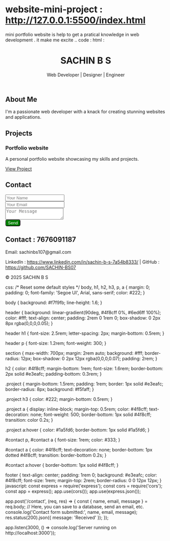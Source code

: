 # website-mini-project  : http://127.0.0.1:5500/index.html
mini portfolio website is help to get a pratical knowledge in web development . it make me excite ..
code :
html :
<!DOCTYPE html>
<html lang="en">
<head>
  <meta charset="UTF-8">
  <meta name="viewport" content="width=device-width, initial-scale=1.0">
  <title>My Portfolio</title>
  <link rel="stylesheet" href="index.css">
  <link rel="stylesheet" href="http://localhost:3000/contact">
</head>
<body>
  <header>
    <h1>SACHIN B S</h1>
    <p>Web Developer | Designer | Engineer</p>
  </header>

  <section id="about">
    <h2>About Me</h2>
    <p>I'm a passionate web developer with a knack for creating stunning websites and applications.</p>
  </section>

  <section id="projects">
    <h2>Projects</h2>
    <div class="project">
      <h3>Portfolio website
      </h3>
      <p>A personal portfolio website showcasing my skills and projects.</p>
      <a href="#">View Project</a>
    </div>
  </section>

  <section id="contact">
  <h2>Contact</h2>
  <form id="contactForm">
    <input type="text" name="name" placeholder="Your Name" required><br>
    <input type="email" name="email" placeholder="Your Email" required><br>
    <textarea name="message" placeholder="Your Message" required></textarea><br>
    <button type="submit" style="background-color: green; border-radius: 5px; color: white;">Send</button>
  </form>
  <p id="formStatus"></p>
</section>
<script>
document.getElementById('contactForm').addEventListener('submit', async function(e) {
  e.preventDefault();
  const form = e.target;
  const data = {
    name: form.name.value,
    email: form.email.value,
    message: form.message.value
  };
  const res = await fetch('http://localhost:3000/contact', {
    method: 'POST',
    headers: {'Content-Type': 'application/json'},
    body: JSON.stringify(data)
  });
  document.getElementById('formStatus').textContent = res.ok ? 'Message sent!' : 'Error sending message.';
});
</script>

  <section id="details">
    <h2>Contact : 7676091187</h2>
    <p>Email: sachinbs107@gmail.com</p>
    <p>LinkedIn : <a href="#">https://www.linkedin.com/in/sachin-b-s-7a54b8333/</a> | GitHub : <a href="#">https://github.com/SACHIN-BS07</a></p>
  </section>

  <footer>
    <p>© 2025 SACHIN B S</p>
  </footer>

  css: 
  /* Reset some default styles */
body, h1, h2, h3, p, a {
  margin: 0;
  padding: 0;
  font-family: 'Segoe UI', Arial, sans-serif;
  color: #222;
}

body {
  background: #f7f9fb;
  line-height: 1.6;
}

header {
  background: linear-gradient(90deg, #4f8cff 0%, #6ed6ff 100%);
  color: #fff;
  text-align: center;
  padding: 2rem 0 1rem 0;
  box-shadow: 0 2px 8px rgba(0,0,0,0.05);
}

header h1 {
  font-size: 2.5rem;
  letter-spacing: 2px;
  margin-bottom: 0.5rem;
}

header p {
  font-size: 1.2rem;
  font-weight: 300;
}

section {
  max-width: 700px;
  margin: 2rem auto;
  background: #fff;
  border-radius: 12px;
  box-shadow: 0 2px 12px rgba(0,0,0,0.07);
  padding: 2rem;
}

h2 {
  color: #4f8cff;
  margin-bottom: 1rem;
  font-size: 1.6rem;
  border-bottom: 2px solid #e3eafc;
  padding-bottom: 0.3rem;
}

.project {
  margin-bottom: 1.5rem;
  padding: 1rem;
  border: 1px solid #e3eafc;
  border-radius: 8px;
  background: #f5faff;
}

.project h3 {
  color: #222;
  margin-bottom: 0.5rem;
}

.project a {
  display: inline-block;
  margin-top: 0.5rem;
  color: #4f8cff;
  text-decoration: none;
  font-weight: 500;
  border-bottom: 1px solid #4f8cff;
  transition: color 0.2s;
}

.project a:hover {
  color: #1a5fd6;
  border-bottom: 1px solid #1a5fd6;
}

#contact p, #contact a {
  font-size: 1rem;
  color: #333;
}

#contact a {
  color: #4f8cff;
  text-decoration: none;
  border-bottom: 1px dotted #4f8cff;
  transition: border-bottom 0.2s;
}

#contact a:hover {
  border-bottom: 1px solid #4f8cff;
}

footer {
  text-align: center;
  padding: 1rem 0;
  background: #e3eafc;
  color: #4f8cff;
  font-size: 1rem;
  margin-top: 2rem;
  border-radius: 0 0 12px 12px;
}
javascript:
const express = require('express');
const cors = require('cors');
const app = express();
app.use(cors());
app.use(express.json());

app.post('/contact', (req, res) => {
  const { name, email, message } = req.body;
  // Here, you can save to a database, send an email, etc.
  console.log('Contact form submitted:', name, email, message);
  res.status(200).json({ message: 'Received' });
});

app.listen(3000, () => console.log('Server running on http://localhost:3000'));
  
</body>
</html>
